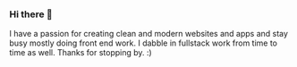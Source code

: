 ### Hi there 👋

I have a passion for creating clean and modern websites and apps and stay busy mostly doing front end work.  I dabble in fullstack work from time to time as well. Thanks for stopping by. :) 

<!--
**cachehunter/cachehunter** is a ✨ _special_ ✨ repository because its `README.md` (this file) appears on your GitHub profile.




